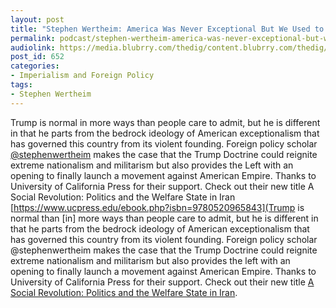 ```yaml
---
layout: post
title: "Stephen Wertheim: America Was Never Exceptional But We Used to Think It Was"
permalink: podcast/stephen-wertheim-america-was-never-exceptional-but-we-used-to-think-it-was/
audiolink: https://media.blubrry.com/thedig/content.blubrry.com/thedig/The_Dig_-_EP_49_-_Wertheim.mp3
post_id: 652
categories: 
- Imperialism and Foreign Policy
tags: 
- Stephen Wertheim
---
```


Trump is normal in more ways than people care to admit, but he is different in that he parts from the bedrock ideology of American exceptionalism that has governed this country from its violent founding. Foreign policy scholar 
[@stephenwertheim](https://twitter.com/stephenwertheim) makes the case that the Trump Doctrine could reignite extreme nationalism and militarism but also provides the Left with an opening to finally launch a movement against American Empire. Thanks to University of California Press for their support. Check out their new title A Social Revolution: Politics and the Welfare State in Iran 
[https://www.ucpress.edu/ebook.php?isbn=9780520965843](Trump is normal than [in] more ways than people care to admit, but he is different in that he parts from the bedrock ideology of American exceptionalism that has governed this country from its violent founding. Foreign policy scholar @stephenwertheim makes the case that the Trump Doctrine could reignite extreme nationalism and militarism but also provides the left with an opening to finally launch a movement against American Empire. Thanks to University of California Press for their support. Check out their new title [A Social Revolution: Politics and the Welfare State in Iran](https://www.ucpress.edu/ebook.php?isbn=9780520965843).